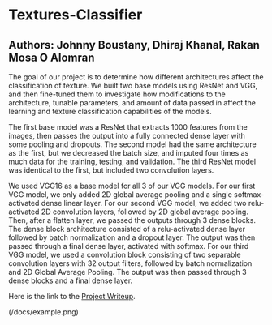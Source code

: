 # Textures-Classifier

## Authors: Johnny Boustany, Dhiraj Khanal, Rakan Mosa O Alomran

The goal of our project is to determine how different architectures affect the classification of texture. We built two base models using ResNet and VGG, and then fine-tuned them to investigate how modifications to the architecture, tunable parameters, and amount of data passed in affect the learning and texture classification capabilities of the models. 

The first base model was a ResNet that extracts 1000 features from the images, then passes the output into a fully connected dense layer with some pooling and dropouts. The second model had the same architecture as the first, but we decreased the batch size, and imputed four times as much data for the training, testing, and validation. The third ResNet model was identical to the first, but included two convolution layers.

We used VGG16 as a base model for all 3 of our VGG models. For our first VGG model, we only added 2D global average pooling and a single softmax-activated dense linear layer. For our second VGG model, we added two relu-activated 2D convolution layers, followed by 2D global average pooling. Then, after a flatten layer, we passed the outputs through 3 dense blocks. The dense block architecture consisted of a relu-activated dense layer followed by batch normalization and a dropout layer. The output was then passed through a final dense layer, activated with softmax. For our third VGG model, we used a convolution block consisting of two separable convolution layers with 32 output filters, followed by batch normalization and 2D Global Average Pooling. The output was then passed through 3 dense blocks and a final dense layer.


Here is the link to the [Project Writeup](https://docs.google.com/document/d/1nTk9OHvCTI8rGrsVXXEZt9qAQBM3ojPsbBitPrDigeY/edit?usp=sharing).

(/docs/example.png)
